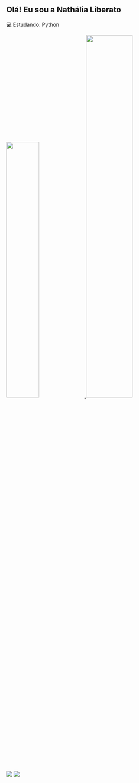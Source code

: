## Olá! Eu sou a Nathália Liberato

💻 Estudando: Python

<div>
  <a href="https://github.com/NathaliaLiberato">
  <img width="42%" src="https://github-readme-stats.vercel.app/api?username=nathalialiberato&show_icons=true&theme=dracula&include_all_commits=true&count_private=true"/>
   <img width="50%" src="https://github-readme-stats.vercel.app/api/top-langs/?username=nathalialiberato&layout=compact&langs_count=16&theme=dracula"/>
</div>
    
##

<div>

  <a href="hhttps://instagram.com/nathalialiberatoa" target="_blank"><img src="https://img.shields.io/badge/-Instagram-%23E4405F?style=for-the-badge&logo=instagram&logoColor=white" target="_blank"></a>
  <a href="https://linkedin.com/in/nathália-liberato-48b2161a2" target="_blank"><img src="https://img.shields.io/badge/-LinkedIn-%230077B5?style=for-thebadge&logo=linkedin&logoColor=white" 
  target="_blank"></a>
  
</div>
